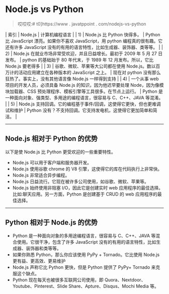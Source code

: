 # Node.js vs Python

> 哎哎哎:# t0]https://www . javatppoint . com/nodejs-vs-python

| 索引 | Node.js | 计算机编程语言 |
| 1) | Node.js 比 Python 快得多。 | Python 比 JavaScript 漂亮。如果你不喜欢 JavaScript，用 python 编程真的很有趣。它还有许多 JavaScript 没有的有用的语言特性，比如生成器、装饰器、类等等。 |
| 2) | Node.js 在就业市场非常受欢迎，并且日益增长。最初于 2009 年 5 月 27 日发布。 | python 的基础始于 80 年代末，于 1989 年 12 月发布。所以，它比 Node.js 要老得多 |
| 3) | 谷歌、微软、苹果等大公司都在使用 Node.js。数以百万计的活动应用建立在各种版本的 JavaScript 之上。 | 现在对 python 没有那么狂热了。事实上，没有其他语言像 Node.js 一样得到支持 |
| 4) | 一个从事 web 项目的开发人员，必须具备 Node.js 的知识，因为他迟早要处理 Node，因为像模块加载器、CSS 预处理程序、模板引擎等工具很多。在节点上运行。 | Python 是一种面向对象、强类型、多用途的编程语言，很容易与 C、C++、JAVA 等混淆。 |
| 5) | Node.js 支持回调。它的编程基于事件/回调，这使得它更快，但也更难调试和维护 | Python 没有？不支持回调。它支持发电机，这使得它更加简单和简洁。 |

* * *

## Node.js 相对于 Python 的优势

以下是使 Node.js 比 Python 更受欢迎的一些重要特性。

*   Node.js 可以用于客户端和服务器开发。
*   Node.js 使用谷歌 chrome 的 V8 引擎，这使得它的库在代码执行上非常快。
*   Node.js 非常适合异步编程。
*   Node.js 日益流行。它现在被许多公司使用，如谷歌、微软、苹果等。
*   Node.js 始终使用非阻塞 I/O，因此它是创建实时 web 应用程序的最佳选择。比如:聊天应用。另一方面，Python 是创建基于 CRUD 的 web 应用程序的最佳选择。

* * *

## Python 相对于 Node.js 的优势

*   Python 是一种面向对象的多用途编程语言，很容易与 C、C++、JAVA 等混合使用。它很干净，包含了许多 JavaScript 没有的有用的语言特性，比如生成器、装饰器和类等等。
*   如果你熟悉 Python，那么你应该使用 PyPy + Tornado。它比使用 Node.js 更有益、更高效、更易维护
*   Node.js 声称它比 Python 更快，但是 Python 提供了 PyPy+ Tornado 来克服这个缺点。
*   Python 现在每天也被很多互联网公司使用，即 Quora、Nextdoor、Youtube、Pinterest、Slide Share、Apture、Disqus、Mochi Media 等。
